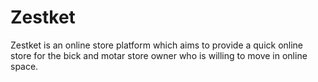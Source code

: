 # Zestket

Zestket is an online store platform which aims to provide a quick online store for the bick and motar store owner who is willing to move in online space.  
